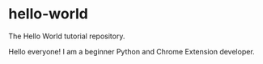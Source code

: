 # hello-world
The Hello World tutorial repository.


Hello everyone! I am a beginner Python and Chrome Extension developer. 
